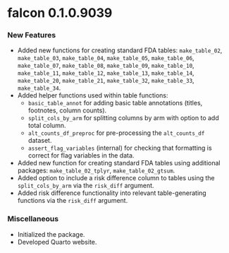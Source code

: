 # falcon 0.1.0.9039

### New Features
* Added new functions for creating standard FDA tables: `make_table_02`, `make_table_03`, `make_table_04`, `make_table_05`, 
  `make_table_06`, `make_table_07`, `make_table_08`, `make_table_09`, `make_table_10`, `make_table_11`, `make_table_12`, 
  `make_table_13`, `make_table_14`, `make_table_20`, `make_table_21`, `make_table_32`, `make_table_33`, `make_table_34`.
* Added helper functions used within table functions:
  * `basic_table_annot` for adding basic table annotations (titles, footnotes, column counts).
  * `split_cols_by_arm` for splitting columns by arm with option to add total column.
  * `alt_counts_df_preproc` for pre-processing the `alt_counts_df` dataset.
  * `assert_flag_variables` (internal) for checking that formatting is correct for flag variables in the data.
* Added new function for creating standard FDA tables using additional packages: `make_table_02_tplyr`, `make_table_02_gtsum`.
* Added option to include a risk difference column to tables using the `split_cols_by_arm` via the `risk_diff` argument.
* Added risk difference functionality into relevant table-generating functions via the `risk_diff` argument.

### Miscellaneous
* Initialized the package.
* Developed Quarto website.
